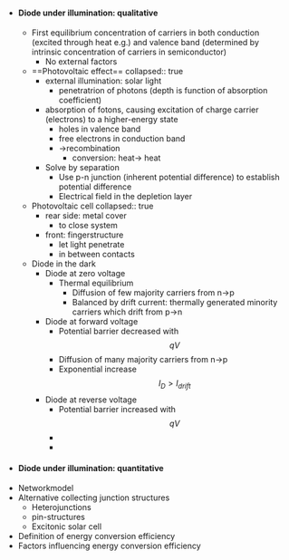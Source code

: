- #### Diode under illumination: qualitative
	- First equilibrium concentration of carriers in both conduction (excited through heat e.g.) and valence band (determined by intrinsic concentration of carriers in semiconductor)
		- No external factors
	- ==Photovoltaic effect==
	  collapsed:: true
		- external illumination: solar light
			- penetratrion of photons (depth is function of absorption coefficient)
		- absorption of fotons, causing excitation of charge carrier (electrons) to a higher-energy state
			- holes in valence band
			- free electrons in conduction band
			- ->recombination
				- conversion: heat-> heat
		- Solve by separation
			- Use p-n junction (inherent potential difference) to establish potential difference
			- Electrical field in the depletion layer
	- Photovoltaic cell
	  collapsed:: true
		- rear side: metal cover
			- to close system
		- front: fingerstructure
			- let light penetrate
			- in between contacts
	- Diode in the dark
		- Diode at zero voltage
			- Thermal equilibrium
				- Diffusion of few majority carriers from n->p
				- Balanced by drift current: thermally generated minority carriers which drift from p->n
		- Diode at forward voltage
			- Potential barrier decreased with $$qV$$
			- Diffusion of many majority carriers from n->p
			- Exponential increase $$I_D>I_{drift}$$
		- Diode at reverse voltage
			- Potential barrier increased with $$qV$$
			-
			-
- #### Diode under illumination: quantitative
- Networkmodel
- Alternative collecting junction structures
	- Heterojunctions
	- pin-structures
	- Excitonic solar cell
- Definition of energy conversion efficiency
- Factors influencing energy conversion efficiency